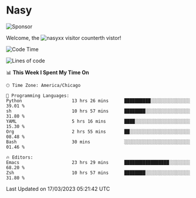 # Nasy

<!--
<p align="center">
<img height="200" src="https://github-readme-stats.vercel.app/api?username=nasyxx&count_private=true&show_icons=true&theme=dracula&include_all_commits=true"/>
<img height="200" src="https://github-readme-stats.vercel.app/api/top-langs/?username=nasyxx&theme=dracula&hide=html,jupyter+notebook&count_private=true&show_icons=true"/>
</p>

  
----------------
-->

![Sponsor](https://img.shields.io/static/v1.svg?label=Sponsor&message=%E2%9D%A4&logo=GitHub&style=flat&color=pink)
 
Welcome, the ![nasyxx visitor counter](https://count.getloli.com/get/@nasyxx?theme=rule34)th vistor!
 
<!--START_SECTION:waka-->
![Code Time](http://img.shields.io/badge/Code%20Time-3%2C276%20hrs%204%20mins-blue)

![Lines of code](https://img.shields.io/badge/From%20Hello%20World%20I%27ve%20Written-6.2%20million%20lines%20of%20code-blue)

📊 **This Week I Spent My Time On** 

```text
🕑︎ Time Zone: America/Chicago

💬 Programming Languages: 
Python                   13 hrs 26 mins      ██████████░░░░░░░░░░░░░░░   39.01 % 
sh                       10 hrs 57 mins      ████████░░░░░░░░░░░░░░░░░   31.80 % 
YAML                     5 hrs 16 mins       ████░░░░░░░░░░░░░░░░░░░░░   15.30 % 
Org                      2 hrs 55 mins       ██░░░░░░░░░░░░░░░░░░░░░░░   08.48 % 
Bash                     30 mins             ░░░░░░░░░░░░░░░░░░░░░░░░░   01.46 % 

🔥 Editors: 
Emacs                    23 hrs 29 mins      █████████████████░░░░░░░░   68.20 % 
Zsh                      10 hrs 57 mins      ████████░░░░░░░░░░░░░░░░░   31.80 % 
```


 Last Updated on 17/03/2023 05:21:42 UTC
<!--END_SECTION:waka-->

<!-- ![visitors](https://visitor-badge.laobi.icu/badge?page_id=nasyxx.nasyxx) -->
